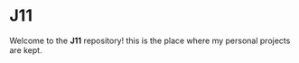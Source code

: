 # J11

Welcome to the **J11** repository! this is the place where my personal projects are kept.



